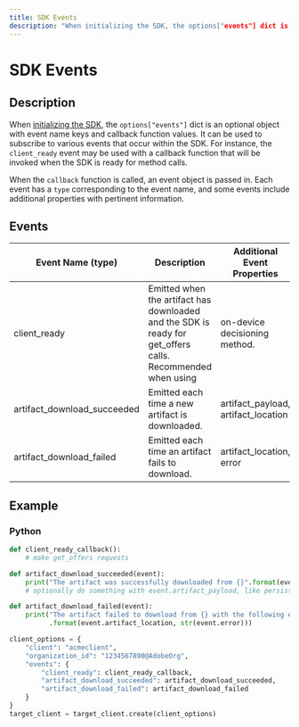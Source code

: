 ```yaml
---
title: SDK Events
description: "When initializing the SDK, the options["events"] dict is an optional object with event name keys and callback function values. It can be used to subscribe to various events that occur within the SDK."
---
```


# SDK Events

## Description

When [initializing the SDK](../initialize-sdk.md), the `options["events"]` dict is an optional object with event name keys and callback function values. It can be used to subscribe to various events that occur within the SDK. For instance, the `client_ready` event may be used with a callback function that will be invoked when the SDK is ready for method calls.

When the `callback` function is called, an event object is passed in. Each event has a `type` corresponding to the event name, and some events include additional properties with pertinent information.

## Events

|Event Name (type)|Description|Additional Event Properties|
| --- | --- | --- |
|client_ready|Emitted when the artifact has downloaded and the SDK is ready for get_offers calls. Recommended when using |on-device decisioning method.|None|
|artifact_download_succeeded|Emitted each time a new artifact is downloaded.|artifact_payload, artifact_location|
|artifact_download_failed|Emitted each time an artifact fails to download.|artifact_location, error|

## Example

### Python

```python
def client_ready_callback():
    # make get_offers requests

def artifact_download_succeeded(event):
    print("The artifact was successfully downloaded from {}".format(event.artifact_location))
    # optionally do something with event.artifact_payload, like persist it

def artifact_download_failed(event):
    print("The artifact failed to download from {} with the following error: {}"
          .format(event.artifact_location, str(event.error)))

client_options = {
    "client": "acmeclient",
    "organization_id": "1234567890@AdobeOrg",
    "events": {
        "client_ready": client_ready_callback,
        "artifact_download_succeeded": artifact_download_succeeded,
        "artifact_download_failed": artifact_download_failed
    }
}
target_client = target_client.create(client_options)
```